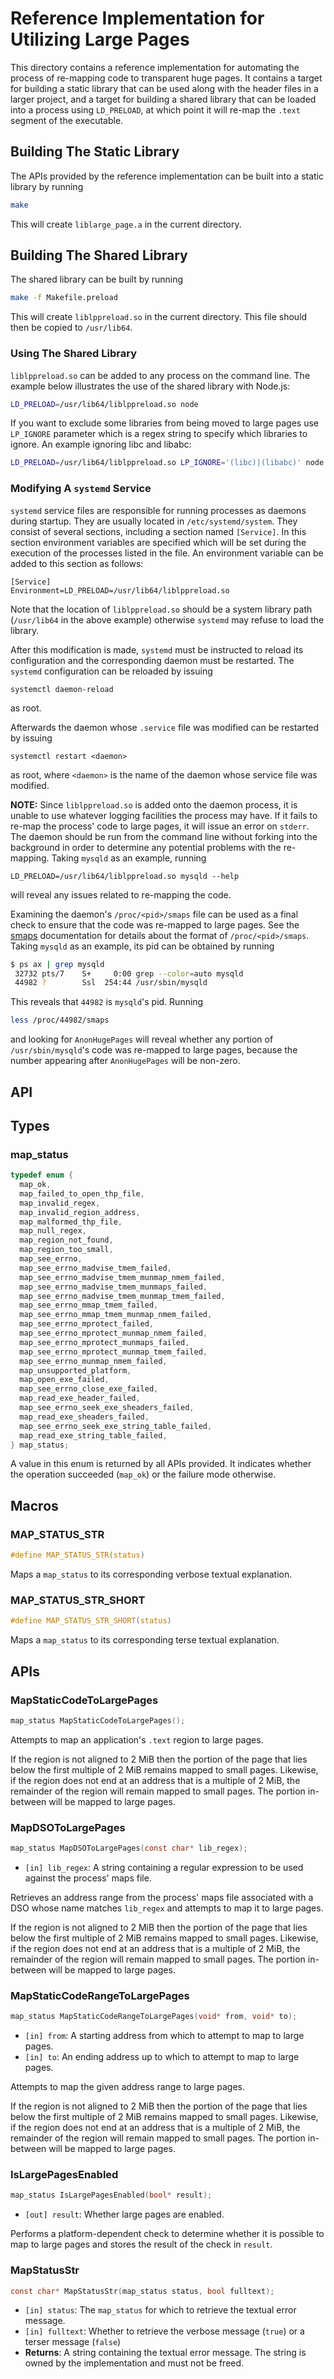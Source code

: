 # Reference Implementation for Utilizing Large Pages

This directory contains a reference implementation for automating the process
of re-mapping code to transparent huge pages. It contains a target for building
a static library that can be used along with the header files in a larger
project, and a target for building a shared library that can be loaded into a
process using `LD_PRELOAD`, at which point it will re-map the `.text` segment of
the executable.

## Building The Static Library

The APIs provided by the reference implementation can be built into a static
library by running

```bash
make
```

This will create `liblarge_page.a` in the current directory.

## Building The Shared Library

The shared library can be built by running

```bash
make -f Makefile.preload
```

This will create `liblppreload.so` in the current directory. This file should
then be copied to `/usr/lib64`.

### Using The Shared Library

`liblppreload.so` can be added to any process on the command line. The example
below illustrates the use of the shared library with Node.js:

```bash
LD_PRELOAD=/usr/lib64/liblppreload.so node
```

If you want to exclude some libraries from being moved to large pages use `LP_IGNORE`
parameter which is a regex string to specify which libraries to ignore. An example
ignoring libc and libabc:

```bash
LD_PRELOAD=/usr/lib64/liblppreload.so LP_IGNORE='(libc)|(libabc)' node
```

### Modifying A `systemd` Service

`systemd` service files are responsible for running processes as daemons during
startup. They are usually located in `/etc/systemd/system`. They consist of
several sections, including a section named `[Service]`. In this section
environment variables are specified which will be set during the execution of
the processes listed in the file. An environment variable can be added to this
section as follows:

```
[Service]
Environment=LD_PRELOAD=/usr/lib64/liblppreload.so
```

Note that the location of `liblppreload.so` should be a system library path
(`/usr/lib64` in the above example) otherwise `systemd` may refuse to load the
library.

After this modification is made, `systemd` must be instructed to reload its
configuration and the corresponding daemon must be restarted. The `systemd`
configuration can be reloaded by issuing

```
systemctl daemon-reload
```
as root.

Afterwards the daemon whose `.service` file was modified can be restarted by
issuing

```
systemctl restart <daemon>
```

as root, where `<daemon>` is the name of the daemon whose service file was
modified.

**NOTE:** Since `liblppreload.so` is added onto the daemon process, it is unable
to use whatever logging facilities the process may have. If it fails to re-map
the process' code to large pages, it will issue an error on `stderr`. The daemon
should be run from the command line without forking into the background in order
to determine any potential problems with the re-mapping. Taking `mysqld` as an
example, running

```
LD_PRELOAD=/usr/lib64/liblppreload.so mysqld --help
```

will reveal any issues related to re-mapping the code.

Examining the daemon's `/proc/<pid>/smaps` file can be used as a final check to
ensure that the code was re-mapped to large pages. See the [smaps][]
documentation for details about the format of `/proc/<pid>/smaps`. Taking
`mysqld` as an example, its pid can be obtained by running

```bash
$ ps ax | grep mysqld
 32732 pts/7    S+     0:00 grep --color=auto mysqld
 44982 ?        Ssl  254:44 /usr/sbin/mysqld
```

This reveals that `44982` is `mysqld`'s pid. Running

```bash
less /proc/44982/smaps
```

and looking for `AnonHugePages` will reveal whether any portion of
`/usr/sbin/mysqld`'s code was re-mapped to large pages, because the number
appearing after `AnonHugePages` will be non-zero.

## API

## Types

### map_status

```C
typedef enum {
  map_ok,
  map_failed_to_open_thp_file,
  map_invalid_regex,
  map_invalid_region_address,
  map_malformed_thp_file,
  map_null_regex,
  map_region_not_found,
  map_region_too_small,
  map_see_errno,
  map_see_errno_madvise_tmem_failed,
  map_see_errno_madvise_tmem_munmap_nmem_failed,
  map_see_errno_madvise_tmem_munmaps_failed,
  map_see_errno_madvise_tmem_munmap_tmem_failed,
  map_see_errno_mmap_tmem_failed,
  map_see_errno_mmap_tmem_munmap_nmem_failed,
  map_see_errno_mprotect_failed,
  map_see_errno_mprotect_munmap_nmem_failed,
  map_see_errno_mprotect_munmaps_failed,
  map_see_errno_mprotect_munmap_tmem_failed,
  map_see_errno_munmap_nmem_failed,
  map_unsupported_platform,
  map_open_exe_failed,
  map_see_errno_close_exe_failed,
  map_read_exe_header_failed,
  map_see_errno_seek_exe_sheaders_failed,
  map_read_exe_sheaders_failed,
  map_see_errno_seek_exe_string_table_failed,
  map_read_exe_string_table_failed,
} map_status;
```

A value in this enum is returned by all APIs provided. It indicates whether the
operation succeeded (`map_ok`) or the failure mode otherwise.

## Macros

### MAP_STATUS_STR

```C
#define MAP_STATUS_STR(status)
```

Maps a `map_status` to its corresponding verbose textual explanation.

### MAP_STATUS_STR_SHORT

```C
#define MAP_STATUS_STR_SHORT(status)
```

Maps a `map_status` to its corresponding terse textual explanation.

## APIs

### MapStaticCodeToLargePages

```C
map_status MapStaticCodeToLargePages();
```

Attempts to map an application's `.text` region to large pages.

If the region is not aligned to 2 MiB then the portion of the page that lies
below the first multiple of 2 MiB remains mapped to small pages. Likewise, if
the region does not end at an address that is a multiple of 2 MiB, the remainder
of the region will remain mapped to small pages. The portion in-between will be
mapped to large pages.

### MapDSOToLargePages

```C
map_status MapDSOToLargePages(const char* lib_regex);
```

- `[in] lib_regex`: A string containing a regular expression to be used against
the process' maps file.

Retrieves an address range from the process' maps file associated with a DSO
whose name matches `lib_regex` and attempts to map it to large pages.

If the region is not aligned to 2 MiB then the portion of the page that lies
below the first multiple of 2 MiB remains mapped to small pages. Likewise, if
the region does not end at an address that is a multiple of 2 MiB, the remainder
of the region will remain mapped to small pages. The portion in-between will be
mapped to large pages.

### MapStaticCodeRangeToLargePages

```C
map_status MapStaticCodeRangeToLargePages(void* from, void* to);
```

- `[in] from`: A starting address from which to attempt to map to large pages.
- `[in] to`: An ending address up to which to attempt to map to large pages.

Attempts to map the given address range to large pages.

If the region is not aligned to 2 MiB then the portion of the page that lies
below the first multiple of 2 MiB remains mapped to small pages. Likewise, if
the region does not end at an address that is a multiple of 2 MiB, the remainder
of the region will remain mapped to small pages. The portion in-between will be
mapped to large pages.

### IsLargePagesEnabled

```C
map_status IsLargePagesEnabled(bool* result);
```

- `[out] result`: Whether large pages are enabled.

Performs a platform-dependent check to determine whether it is possible to map to
large pages and stores the result of the check in `result`.

### MapStatusStr

```C
const char* MapStatusStr(map_status status, bool fulltext);
```

- `[in] status`: The `map_status` for which to retrieve the textual error
message.
- `[in] fulltext`: Whether to retrieve the verbose message (`true`) or a terser
message (`false`)
- **Returns**: A string containing the textual error message. The string is owned by
the implementation and must not be freed.

[smaps]: https://github.com/torvalds/linux/blob/v5.6/Documentation/filesystems/proc.txt#L421
